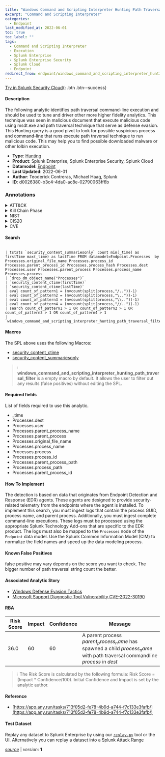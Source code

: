 ```yaml
---
title: "Windows Command and Scripting Interpreter Hunting Path Traversal"
excerpt: "Command and Scripting Interpreter"
categories:
  - Endpoint
last_modified_at: 2022-06-01
toc: true
toc_label: ""
tags:
  - Command and Scripting Interpreter
  - Execution
  - Splunk Enterprise
  - Splunk Enterprise Security
  - Splunk Cloud
  - Endpoint
redirect_from: endpoint/windows_command_and_scripting_interpreter_hunting_path_traversal/
---
```




[Try in Splunk Security Cloud](https://www.splunk.com/en_us/cyber-security.html){: .btn .btn--success}

#### Description

The following analytic identifies path traversal command-line execution and should be used to tune and driver other more higher fidelity analytics. This technique was seen in malicious document that execute malicious code using msdt.exe and path traversal technique that serve as defense evasion. This Hunting query is a good pivot to look for possible suspicious process and command-line that runs execute path traversal technique to run malicious code. This may help you to find possible downloaded malware or other lolbin execution.

- **Type**: [Hunting](https://github.com/splunk/security_content/wiki/Detection-Analytic-Types)
- **Product**: Splunk Enterprise, Splunk Enterprise Security, Splunk Cloud
- **Datamodel**: [Endpoint](https://docs.splunk.com/Documentation/CIM/latest/User/Endpoint)
- **Last Updated**: 2022-06-01
- **Author**: Teoderick Contreras, Michael Haag, Splunk
- **ID**: d0026380-b3c4-4da0-ac8e-02790063ff6b

### Annotations
<details>
  <summary>ATT&CK</summary>

<div markdown="1">

#### [ATT&CK](https://attack.mitre.org/)

| ID          | Technique   | Tactic         |
| ----------- | ----------- |--------------- |
| [T1059](https://attack.mitre.org/techniques/T1059/) | Command and Scripting Interpreter | Execution |

</div>
</details>


<details>
  <summary>Kill Chain Phase</summary>

<div markdown="1">

* Installation


</div>
</details>


<details>
  <summary>NIST</summary>

<div markdown="1">

* DE.AE



</div>
</details>

<details>
  <summary>CIS20</summary>

<div markdown="1">

* CIS 10



</div>
</details>

<details>
  <summary>CVE</summary>

<div markdown="1">


</div>
</details>


#### Search

```

| tstats `security_content_summariesonly` count min(_time) as firstTime max(_time) as lastTime FROM datamodel=Endpoint.Processes  by Processes.original_file_name Processes.process_id Processes.parent_process_id Processes.process_hash Processes.dest Processes.user Processes.parent_process Processes.process_name Processes.process 
| `drop_dm_object_name("Processes")` 
| `security_content_ctime(firstTime)` 
| `security_content_ctime(lastTime)` 
| eval count_of_pattern1 = (mvcount(split(process,"/.."))-1) 
| eval count_of_pattern2 = (mvcount(split(process,"\.."))-1) 
| eval count_of_pattern3 = (mvcount(split(process,"\\.."))-1) 
| eval count_of_pattern4 = (mvcount(split(process,"//.."))-1) 
| search count_of_pattern1 > 1 OR count_of_pattern2 > 1 OR count_of_pattern3 > 1 OR count_of_pattern4 > 1 
| `windows_command_and_scripting_interpreter_hunting_path_traversal_filter`
```

#### Macros
The SPL above uses the following Macros:
* [security_content_ctime](https://github.com/splunk/security_content/blob/develop/macros/security_content_ctime.yml)
* [security_content_summariesonly](https://github.com/splunk/security_content/blob/develop/macros/security_content_summariesonly.yml)

> :information_source:
> **windows_command_and_scripting_interpreter_hunting_path_traversal_filter** is a empty macro by default. It allows the user to filter out any results (false positives) without editing the SPL.



#### Required fields
List of fields required to use this analytic.
* _time
* Processes.dest
* Processes.user
* Processes.parent_process_name
* Processes.parent_process
* Processes.original_file_name
* Processes.process_name
* Processes.process
* Processes.process_id
* Processes.parent_process_path
* Processes.process_path
* Processes.parent_process_id



#### How To Implement
The detection is based on data that originates from Endpoint Detection and Response (EDR) agents. These agents are designed to provide security-related telemetry from the endpoints where the agent is installed. To implement this search, you must ingest logs that contain the process GUID, process name, and parent process. Additionally, you must ingest complete command-line executions. These logs must be processed using the appropriate Splunk Technology Add-ons that are specific to the EDR product. The logs must also be mapped to the `Processes` node of the `Endpoint` data model. Use the Splunk Common Information Model (CIM) to normalize the field names and speed up the data modeling process.
#### Known False Positives
false positive may vary depends on the score you want to check. The bigger number of path traversal string count the better.

#### Associated Analytic Story
* [Windows Defense Evasion Tactics](/stories/windows_defense_evasion_tactics)
* [Microsoft Support Diagnostic Tool Vulnerability CVE-2022-30190](/stories/microsoft_support_diagnostic_tool_vulnerability_cve-2022-30190)




#### RBA

| Risk Score  | Impact      | Confidence   | Message      |
| ----------- | ----------- |--------------|--------------|
| 36.0 | 60 | 60 | A parent process $parent_process_name$ has spawned a child $process_name$ with path traversal commandline $process$ in $dest$ |


> :information_source:
> The Risk Score is calculated by the following formula: Risk Score = (Impact * Confidence/100). Initial Confidence and Impact is set by the analytic author.


#### Reference

* [https://app.any.run/tasks/713f05d2-fe78-4b9d-a744-f7c133e3fafb/](https://app.any.run/tasks/713f05d2-fe78-4b9d-a744-f7c133e3fafb/)



#### Test Dataset
Replay any dataset to Splunk Enterprise by using our [`replay.py`](https://github.com/splunk/attack_data#using-replaypy) tool or the [UI](https://github.com/splunk/attack_data#using-ui).
Alternatively you can replay a dataset into a [Splunk Attack Range](https://github.com/splunk/attack_range#replay-dumps-into-attack-range-splunk-server)




[*source*](https://github.com/splunk/security_content/tree/develop/detections/endpoint/windows_command_and_scripting_interpreter_hunting_path_traversal.yml) \| *version*: **1**